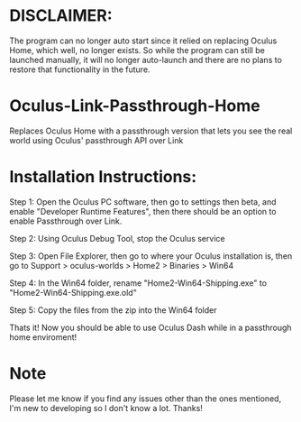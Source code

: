 # DISCLAIMER:
The program can no longer auto start since it relied on replacing Oculus Home, which well, no longer exists. So while the program can still be launched manually, it will no longer auto-launch and there are no plans to restore that functionality in the future.

# Oculus-Link-Passthrough-Home
Replaces Oculus Home with a passthrough version that lets you see the real world using Oculus' passthrough API over Link
# Installation Instructions:
Step 1: Open the Oculus PC software, then go to settings then beta, and enable "Developer Runtime Features", then there should be an option to enable Passthrough over Link.

Step 2: Using Oculus Debug Tool, stop the Oculus service

Step 3: Open File Explorer, then go to where your Oculus installation is, then go to Support > oculus-worlds > Home2 > Binaries > Win64

Step 4: In the Win64 folder, rename "Home2-Win64-Shipping.exe" to "Home2-Win64-Shipping.exe.old"

Step 5: Copy the files from the zip into the Win64 folder

Thats it! Now you should be able to use Oculus Dash while in a passthrough home enviroment!

# Note

Please let me know if you find any issues other than the ones mentioned, I'm new to developing so I don't know a lot. Thanks!

